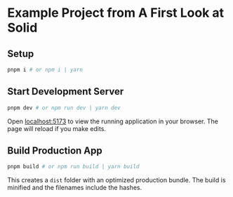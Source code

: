# Example Project from A First Look at Solid

## Setup

```bash
pnpm i # or npm i | yarn
```

## Start Development Server

```bash
pnpm dev # or npm run dev | yarn dev
```

Open [localhost:5173](http://localhost:5173) to view the running application in your browser. The page will reload if you make edits.

## Build Production App

```bash
pnpm build # or npm run build | yarn build
```

This creates a `dist` folder with an optimized production bundle. The build is minified and the filenames include the hashes.